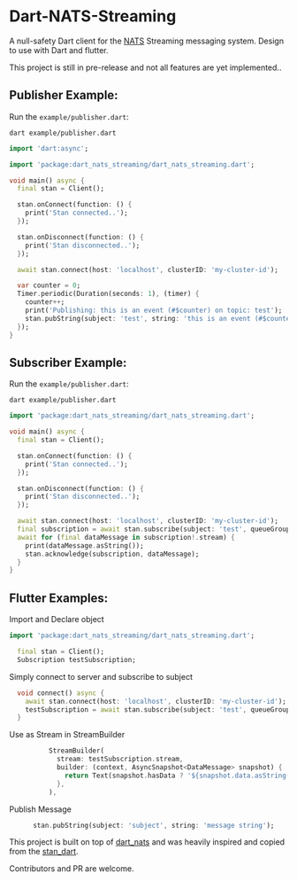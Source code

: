 # Dart-NATS-Streaming
A null-safety Dart client for the [NATS](https://nats.io) Streaming messaging system. Design to use with Dart and flutter.

This project is still in pre-release and not all features are yet implemented..

## Publisher Example:

Run the `example/publisher.dart`:

```
dart example/publisher.dart
```

```dart
import 'dart:async';

import 'package:dart_nats_streaming/dart_nats_streaming.dart';

void main() async {
  final stan = Client();

  stan.onConnect(function: () {
    print('Stan connected..');
  });

  stan.onDisconnect(function: () {
    print('Stan disconnected..');
  });

  await stan.connect(host: 'localhost', clusterID: 'my-cluster-id');

  var counter = 0;
  Timer.periodic(Duration(seconds: 1), (timer) {
    counter++;
    print('Publishing: this is an event (#$counter) on topic: test');
    stan.pubString(subject: 'test', string: 'this is an event (#$counter}) on topic: test');
  });
}

```

## Subscriber Example:

Run the `example/publisher.dart`:

```
dart example/publisher.dart
```

```dart
import 'package:dart_nats_streaming/dart_nats_streaming.dart';

void main() async {
  final stan = Client();

  stan.onConnect(function: () {
    print('Stan connected..');
  });

  stan.onDisconnect(function: () {
    print('Stan disconnected..');
  });

  await stan.connect(host: 'localhost', clusterID: 'my-cluster-id');
  final subscription = await stan.subscribe(subject: 'test', queueGroup: 'my-queue-group', durableName: 'my-dourable-name');
  await for (final dataMessage in subscription!.stream) {
    print(dataMessage.asString());
    stan.acknowledge(subscription, dataMessage);
  }
}

```

## Flutter Examples:

Import and Declare object
```dart
import 'package:dart_nats_streaming/dart_nats_streaming.dart';

  final stan = Client();
  Subscription testSubscription;
```

Simply connect to server and subscribe to subject
```dart
  void connect() async {
    await stan.connect(host: 'localhost', clusterID: 'my-cluster-id');
    testSubscription = await stan.subscribe(subject: 'test', queueGroup: 'my-queue-group', durableName: 'my-dourable-name');
  }
```
Use as Stream in StreamBuilder
```dart
          StreamBuilder(
            stream: testSubscription.stream,
            builder: (context, AsyncSnapshot<DataMessage> snapshot) {
              return Text(snapshot.hasData ? '${snapshot.data.asString()}' : '');
            },
          ),
```

Publish Message
```dart
      stan.pubString(subject: 'subject', string: 'message string');
```

This project is built on top of [dart_nats](https://pub.dev/packages/dart_nats) and was heavily inspired and copied from the [stan_dart](https://pub.dev/packages/stan_dart).

Contributors and PR are welcome.

